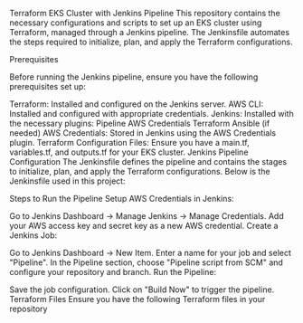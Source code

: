 Terraform EKS Cluster with Jenkins Pipeline
This repository contains the necessary configurations and scripts to set up an EKS cluster using Terraform, managed through a Jenkins pipeline. The Jenkinsfile automates the steps required to initialize, plan, and apply the Terraform configurations.

Prerequisites

Before running the Jenkins pipeline, ensure you have the following prerequisites set up:

Terraform: Installed and configured on the Jenkins server.
AWS CLI: Installed and configured with appropriate credentials.
Jenkins: Installed with the necessary plugins:
Pipeline
AWS Credentials
Terraform
Ansible (if needed)
AWS Credentials: Stored in Jenkins using the AWS Credentials plugin.
Terraform Configuration Files: Ensure you have a main.tf, variables.tf, and outputs.tf for your EKS cluster.
Jenkins Pipeline Configuration
The Jenkinsfile defines the pipeline and contains the stages to initialize, plan, and apply the Terraform configurations. Below is the Jenkinsfile used in this project:

Steps to Run the Pipeline
Setup AWS Credentials in Jenkins:

Go to Jenkins Dashboard -> Manage Jenkins -> Manage Credentials.
Add your AWS access key and secret key as a new AWS credential.
Create a Jenkins Job:

Go to Jenkins Dashboard -> New Item.
Enter a name for your job and select "Pipeline".
In the Pipeline section, choose "Pipeline script from SCM" and configure your repository and branch.
Run the Pipeline:

Save the job configuration.
Click on "Build Now" to trigger the pipeline.
Terraform Files
Ensure you have the following Terraform files in your repository

